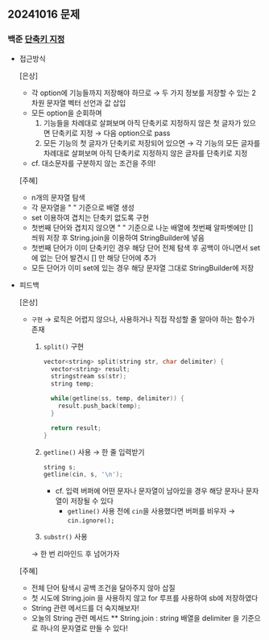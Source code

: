 ## 20241016 문제

### 백준 [단축키 지정](https://www.acmicpc.net/problem/1283)

- 접근방식

  [은상]
  - 각 option에 기능들까지 저장해야 하므로 → 두 가지 정보를 저장할 수 있는 2차원 문자열 벡터 선언과 값 삽입
  - 모든 option을 순회하며
    1. 기능들을 차례대로 살펴보며 아직 단축키로 지정하지 않은 첫 글자가 있으면 단축키로 지정 → 다음 option으로 pass
    2. 모든 기능의 첫 글자가 단축키로 저장되어 있으면 → 각 기능의 모든 글자를 차례대로 살펴보며 아직 단축키로 지정하지 않은 글자를 단축키로 지정
  - cf. 대소문자를 구분하지 않는 조건을 주의!

  [주혜]
  - n개의 문자열 탐색
  - 각 문자열을 " " 기준으로 배열 생성
  - set 이용하여 겹치는 단축키 없도록 구현
  - 첫번째 단어와 겹치지 않으면 " " 기준으로 나눈 배열에 첫번째 알파벳에만 [] 씌워 저장 후 String.join을 이용하여 StringBuilder에 넣음
  - 첫번째 단어가 이미 단축키인 경우 해당 단어 전체 탐색 후 공백이 아니면서 set에 없는 단어 발견시 [] 만 해당 단어에 추가
  - 모든 단어가 이미 set에 있는 경우 해당 문자열 그대로 StringBuilder에 저장
    
- 피드백

  [은상]
  - `구현` → 로직은 어렵지 않으나, 사용하거나 직접 작성할 줄 알아야 하는 함수가 존재
    1. `split()` 구현
        
        ```cpp
        vector<string> split(string str, char delimiter) {
          vector<string> result;
          stringstream ss(str);
          string temp;
        
          while(getline(ss, temp, delimiter)) {
            result.push_back(temp);
          }
        
          return result;
        }
        ```
        
    2. `getline()` 사용 → 한 줄 입력받기
        
        ```cpp
        string s;
        getline(cin, s, '\n');
        ```
        
        - cf. 입력 버퍼에 어떤 문자나 문자열이 남아있을 경우 해당 문자나 문자열이 저장될 수 있다
            - `getline()` 사용 전에 `cin`을 사용했다면 버퍼를 비우자 → `cin.ignore();`
    3. `substr()` 사용
    
    → 한 번 리마인드 후 넘어가자
 
  [주혜]
  - 전체 단어 탐색시 공백 조건을 달아주지 않아 삽질
  - 첫 시도에 String.join 을 사용하지 않고 for 루프를 사용하여 sb에 저장하였다
  - String 관련 메서드를 더 숙지해보자!
  - 오늘의 String 관련 메서드 ** String.join : string 배열을 delimiter 을 기준으로 하나의 문자열로 만들 수 있다!
  
